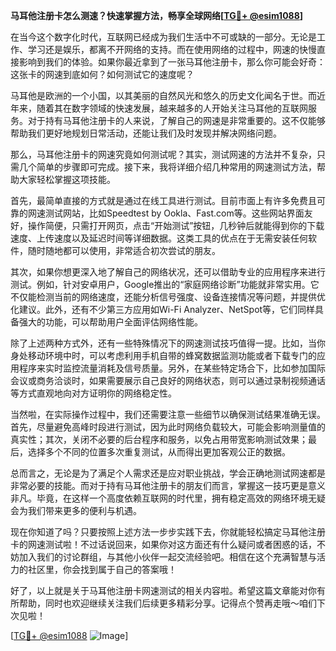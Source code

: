 **马耳他注册卡怎么测速？快速掌握方法，畅享全球网络[[TG💪+ @esim1088](https://t.me/s/esim1088)]**

在当今这个数字化时代，互联网已经成为我们生活中不可或缺的一部分。无论是工作、学习还是娱乐，都离不开网络的支持。而在使用网络的过程中，网速的快慢直接影响到我们的体验。如果你最近拿到了一张马耳他注册卡，那么你可能会好奇：这张卡的网速到底如何？如何测试它的速度呢？

马耳他是欧洲的一个小国，以其美丽的自然风光和悠久的历史文化闻名于世。而近年来，随着其在数字领域的快速发展，越来越多的人开始关注马耳他的互联网服务。对于持有马耳他注册卡的人来说，了解自己的网速是非常重要的。这不仅能够帮助我们更好地规划日常活动，还能让我们及时发现并解决网络问题。

那么，马耳他注册卡的网速究竟如何测试呢？其实，测试网速的方法并不复杂，只需几个简单的步骤即可完成。接下来，我将详细介绍几种常用的网速测试方法，帮助大家轻松掌握这项技能。

首先，最简单直接的方式就是通过在线工具进行测试。目前市面上有许多免费且可靠的网速测试网站，比如Speedtest by Ookla、Fast.com等。这些网站界面友好，操作简便，只需打开网页，点击“开始测试”按钮，几秒钟后就能得到你的下载速度、上传速度以及延迟时间等详细数据。这类工具的优点在于无需安装任何软件，随时随地都可以使用，非常适合初次尝试的朋友。

其次，如果你想更深入地了解自己的网络状况，还可以借助专业的应用程序来进行测试。例如，针对安卓用户，Google推出的“家庭网络诊断”功能就非常实用。它不仅能检测当前的网络速度，还能分析信号强度、设备连接情况等问题，并提供优化建议。此外，还有不少第三方应用如Wi-Fi Analyzer、NetSpot等，它们同样具备强大的功能，可以帮助用户全面评估网络性能。

除了上述两种方式外，还有一些特殊情况下的网速测试技巧值得一提。比如，当你身处移动环境中时，可以考虑利用手机自带的蜂窝数据监测功能或者下载专门的应用程序来实时监控流量消耗及信号质量。另外，在某些特定场合下，比如参加国际会议或商务洽谈时，如果需要展示自己良好的网络状态，则可以通过录制视频通话等方式直观地向对方证明你的网络稳定性。

当然啦，在实际操作过程中，我们还需要注意一些细节以确保测试结果准确无误。首先，尽量避免高峰时段进行测试，因为此时网络负载较大，可能会影响测量值的真实性；其次，关闭不必要的后台程序和服务，以免占用带宽影响测试效果；最后，选择多个不同的位置多次重复测试，从而得出更加客观公正的数据。

总而言之，无论是为了满足个人需求还是应对职业挑战，学会正确地测试网速都是非常必要的技能。而对于持有马耳他注册卡的朋友们而言，掌握这一技巧更是意义非凡。毕竟，在这样一个高度依赖互联网的时代里，拥有稳定高效的网络环境无疑会为我们带来更多的便利与机遇。

现在你知道了吗？只要按照上述方法一步步实践下去，你就能轻松搞定马耳他注册卡的网速测试啦！不过话说回来，如果你对这方面还有什么疑问或者困惑的话，不妨加入我们的讨论群组，与其他小伙伴一起交流经验吧。相信在这个充满智慧与活力的社区里，你会找到属于自己的答案哦！

好了，以上就是关于马耳他注册卡网速测试的相关内容啦。希望这篇文章能对你有所帮助，同时也欢迎继续关注我们后续更多精彩分享。记得点个赞再走哦～咱们下次见啦！

[[TG💪+ @esim1088](https://t.me/s/esim1088) ![Image](https://i.postimg.cc/4NQfJmqS/Snipaste-2025-05-13-00-14-12.png)]